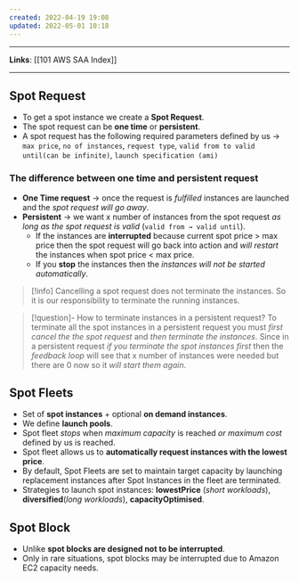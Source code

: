 ```yaml
---
created: 2022-04-19 19:08
updated: 2022-05-01 10:18
---
```

---
**Links**: [[101 AWS SAA Index]]

---
## Spot Request
- To get a spot instance we create a **Spot Request**.
- The spot request can be **one time** or **persistent**.
- A spot request has the following required parameters defined by us → `max price`, `no of instances`, `request type`, `valid from to valid until(can be infinite)`, `launch specification (ami)`

### The difference between one time and persistent request
-   **One Time request** → once the request is *fulfilled* instances are launched and the *spot request will go away*.
-   **Persistent** → we want x number of instances from the spot request *as long as the spot request is valid* (`valid from → valid until`). 
	- If the instances are **interrupted** because current spot price > max price then the spot request will go back into action and *will restart* the instances when spot price < max price.
	- If you **stop** the instances then the *instances will not be started automatically*.

> [!info] Cancelling a spot request does not terminate the instances. So it is our responsibility to terminate the running instances.

> [!question]- How to terminate instances in a persistent request?
> To terminate all the spot instances in a persistent request you must *first cancel the the spot request* and *then terminate the instances*. Since in a persistent request *if you terminate the spot instances first* then the *feedback loop* will see that x number of instances were needed but there are 0 now so it *will start them again*.

## Spot Fleets
- Set of **spot instances** + optional **on demand instances**.
- We define **launch pools**.
- Spot fleet *stops* when *maximum capacity* is reached *or* *maximum cost* defined by us is reached.
- Spot fleet allows us to **automatically request instances with the lowest price**.
- By default, Spot Fleets are set to maintain target capacity by launching replacement instances after Spot Instances in the fleet are terminated.
- Strategies to launch spot instances: **lowestPrice** (*short workloads*), **diversified**(*long workloads*), **capacityOptimised**.

## Spot Block
- Unlike **spot blocks are designed not to be interrupted**. 
- Only in rare situations, spot blocks may be interrupted due to Amazon EC2 capacity needs.